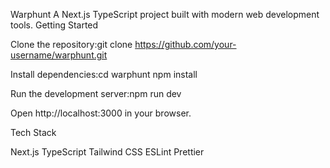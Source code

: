 Warphunt
A Next.js TypeScript project built with modern web development tools.
Getting Started

Clone the repository:git clone https://github.com/your-username/warphunt.git


Install dependencies:cd warphunt
npm install


Run the development server:npm run dev

Open http://localhost:3000 in your browser.

Tech Stack

Next.js
TypeScript
Tailwind CSS
ESLint
Prettier


